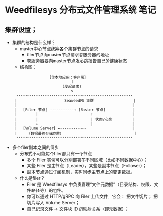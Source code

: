 ﻿# Weedfilesys 分布式文件管理系统 笔记

## 集群设置；
+ 集群的结构是什么样？
  + master中心节点统筹各个集群节点的请求
    + filer节点向master节点请求卷服务器的地址
    + 卷服务器要向master节点发心跳报告自己的健康状态
  + 结构图：
```
                    [你本地应用：客户端]
                              |
                          (发起请求)
                              v
     -----------------------------------------------------
    |                      SeaweedFS 集群                  |
    |                                                     |
    |   [Filer 节点] -----------→ [Master 节点]            |
    |         |                        ↑                  |
    |         |                        | 状态/心跳         |
    |         ↓                        |                  |
    |   [Volume Server] ←------------                     |
    |     （数据最终存储位置）                                |
     -----------------------------------------------------

```
  + 多个filer副本之间的同步
    + 分布式不可能每个filer都只有一个节点
      + 多个 Filer 实例可以分别部署在不同区域（比如不同数据中心）； 
      + 某些 Filer 是主节点（Leader），某些是副本节点（Follower）； 
      + 副本节点通过订阅机制，实时同步主节点上的变更数据。
    + 什么是filer？
      + Filer 是 Weedfilesys 中负责管理“文件元数据”（目录结构、权限、文件路径等）的组件。 
      + 你可以通过 HTTP/gRPC 向 Filer 上传文件，它会： 把文件切片； 把切片写入 Volume Server； 
      + 自己记录文件 → 文件块 ID 的映射关系（即元数据）；
    

